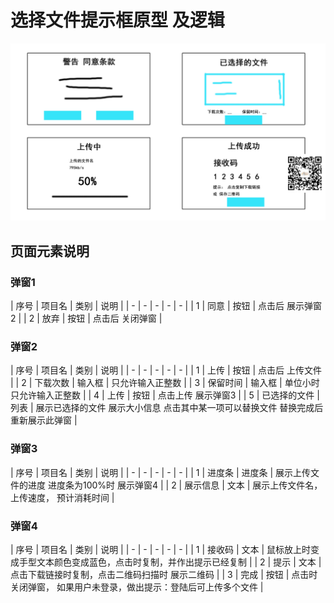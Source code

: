 # 选择文件提示框原型 及逻辑

![选择文件提示框](imgs/选择文件提示框.jpg)

## 页面元素说明

### 弹窗1
| 序号 | 项目名 | 类别 | 说明 |
| - | - | - | - | - |
| 1 | 同意 | 按钮 | 点击后 展示弹窗2 |
| 2 | 放弃 | 按钮 | 点击后 关闭弹窗 |

### 弹窗2
| 序号 | 项目名 | 类别 | 说明 |
| - | - | - | - | - |
| 1 | 上传 | 按钮 | 点击后 上传文件 |
| 2 | 下载次数 | 输入框 | 只允许输入正整数 |
| 3 | 保留时间 | 输入框 | 单位小时 只允许输入正整数 |
| 4 | 上传 | 按钮 | 点击上传 展示弹窗3 |
| 5 | 已选择的文件 | 列表 | 展示已选择的文件 展示大小信息 点击其中某一项可以替换文件 替换完成后 重新展示此弹窗 |

### 弹窗3
| 序号 | 项目名 | 类别 | 说明 |
| - | - | - | - | - |
| 1 | 进度条 | 进度条 | 展示上传文件的进度 进度条为100%时 展示弹窗4 |
| 2 | 展示信息 | 文本 | 展示上传文件名，上传速度， 预计消耗时间 |

### 弹窗4
| 序号 | 项目名 | 类别 | 说明 |
| - | - | - | - | - |
| 1 | 接收码 | 文本 | 鼠标放上时变成手型文本颜色变成蓝色，点击时复制，并作出提示已经复制 |
| 2 | 提示 | 文本 | 点击下载链接时复制，点击二维码扫描时 展示二维码 |
| 3 | 完成 | 按钮 | 点击时关闭弹窗， 如果用户未登录，做出提示：登陆后可上传多个文件 | 



